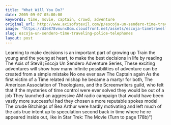 ```yaml
---
title: "What Will You Do?"
date: 2005-09-07 05:00:00
keywords: time, movie, captain, crowd, adventure
original_url: http://www.axisofstevil.com/p/escoja-un-sendero-time-traveling-police-telephones
image: "https://d3e878vmunx8cm.cloudfront.net/assets/escoja-timetravellarge.gif"
slug: escoja-un-sendero-time-traveling-police-telephones
layout: post
---
```


Learning to make decisions is an important part of growing up Train the young and the young at heart, to make the best decisions in life by reading The Axis of Stevil ¡Escoja Un Sendero Adventure Series, These exciting adventures will show how many infinite possibilities of adventure can be created from a simple mistake
No one ever saw The Captain again As the first victim of a Time related mishap he became a martyr for both, The American Association of Theologians, and the Screenwriters guild, who felt that if the mysteries of time control were ever solved they would be out of a job They launched an aggressive AM radio campaign that would have been vastly more successful had they chosen a more reputable spokes model The crude Bitchings of Bea Arthur were hardly motivating and left much of the ads true intent up to speculation
second back in time where he re appeared inside out, like in Star Trek: The Movie (Turn to page 178b)&quot;)

